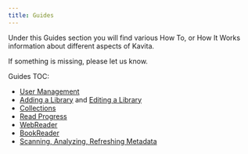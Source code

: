 ```yaml
---
title: Guides
---
```


Under this Guides section you will find various How To, or How It Works information about different aspects of Kavita.

If something is missing, please let us know.

Guides TOC:
* [User Management](https://wiki.kavitareader.com/guides/user-management)
* [Adding a Library](https://wiki.kavitareader.com/guides/adding-a-library) and [Editing a Library](https://wiki.kavitareader.com/guides/adding-a-library/editing-a-library)
* [Collections](https://wiki.kavitareader.com/guides/collections)
* [Read Progress](https://wiki.kavitareader.com/guides/read-progress)
* [WebReader](https://wiki.kavitareader.com/guides/webreader)
* [BookReader](https://wiki.kavitareader.com/guides/bookreader)
* [Scanning, Analyzing, Refreshing Metadata](https://wiki.kavitareader.com/guides/scanning-analyzing-and-refreshing-metadata)
